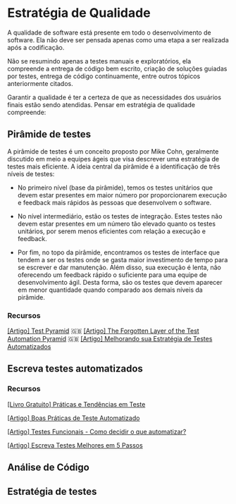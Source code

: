 # Estratégia de Qualidade

A qualidade de software está presente em todo o desenvolvimento de software.
Ela não deve ser pensada apenas como uma etapa a ser realizada após a
codificação.

Não se resumindo apenas a testes manuais e exploratórios, ela compreende a
entrega de código bem escrito, criação de soluções guiadas por testes, entrega
de código continuamente, entre outros tópicos anteriormente citados.

Garantir a qualidade é ter a certeza de que as necessidades dos usuários finais
estão sendo atendidas. Pensar em estratégia de qualidade compreende:

<!-- toc -->

## Pirâmide de testes

A pirâmide de testes é um conceito proposto por Mike Cohn,
geralmente discutido em meio a equipes ágeis que visa descrever
uma estratégia de testes mais eficiente. A ideia central da
pirâmide é a identificação de três níveis de testes:

- No primeiro nível (base da pirâmide), temos os testes unitários
que devem estar presentes em maior número por proporcionarem execução
e feedback mais rápidos às pessoas que desenvolvem o software.

- No nível intermediário, estão os testes de integração. Estes testes
não devem estar presentes em um número tão elevado quanto os testes
unitários, por serem menos eficientes com relação a execução e feedback.

- Por fim, no topo da pirâmide, encontramos os testes de interface
que tendem a ser os testes onde se gasta maior investimento de tempo
para se escrever e dar manutenção. Além disso, sua execução é lenta,
não oferecendo um feedback rápido o suficiente para uma equipe de
desenvolvimento ágil. Desta forma, são os testes que devem aparecer
em menor quantidade quando comparado aos demais níveis da pirâmide.

### Recursos

[[Artigo] Test Pyramid](http://martinfowler.com/bliki/TestPyramid.html) :uk:
[[Artigo] The Forgotten Layer of the Test Automation Pyramid](http://www.mountaingoatsoftware.com/blog/the-forgotten-layer-of-the-test-automation-pyramid) :uk:
[[Artigo] Melhorando sua Estratégia de Testes Automatizados](http://blog.myscrumhalf.com/2014/03/melhorando-sua-estrategia-de-testes-automatizados/)

## Escreva testes automatizados

### Recursos

[[Livro Gratuito] Práticas e Tendências em Teste](https://info.thoughtworks.com/praticas-e-tendencias-em-teste-ebook.html)

[[Artigo] Boas Práticas de Teste Automatizado](http://www.bugbang.com.br/agile-brazil-2012-boas-praticas-de-teste-automatizado/)

[[Artigo] Testes Funcionais - Como decidir o que automatizar?](https://www.thoughtworks.com/pt/insights/blog/functional-tests-how-decide-what-automate)

[[Artigo] Escreva Testes Melhores em 5 Passos](https://www.thoughtworks.com/pt/insights/blog/write-better-tests-5-steps)

## Análise de Código

## Estratégia de testes

